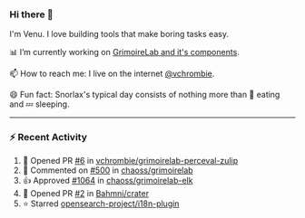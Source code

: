 ### Hi there 👋

I'm Venu. I love building tools that make boring tasks easy.

📊 I’m currently working on [GrimoireLab and it's components](https://chaoss.github.io/grimoirelab).

📫 How to reach me: I live on the internet [@vchrombie](https://www.google.co.in/search?q=vchrombie).

😄 Fun fact: Snorlax's typical day consists of nothing more than :doughnut: eating and :zzz: sleeping.

---

### :zap: Recent Activity

<!--RECENT_ACTIVITY:start-->
1. 💪 Opened PR [#6](https://github.com/vchrombie/grimoirelab-perceval-zulip/pull/6) in [vchrombie/grimoirelab-perceval-zulip](https://github.com/vchrombie/grimoirelab-perceval-zulip)
2. 💬 Commented on [#500](https://github.com/chaoss/grimoirelab/issues/500#issuecomment-1165383414) in [chaoss/grimoirelab](https://github.com/chaoss/grimoirelab)
3. 👍 Approved [#1064](https://github.com/chaoss/grimoirelab-elk/pull/1064#pullrequestreview-1017353178) in [chaoss/grimoirelab-elk](https://github.com/chaoss/grimoirelab-elk)
4. 💪 Opened PR [#2](https://github.com/Bahmni/crater/pull/2) in [Bahmni/crater](https://github.com/Bahmni/crater)
5. ⭐ Starred [opensearch-project/i18n-plugin](https://github.com/opensearch-project/i18n-plugin)
<!--RECENT_ACTIVITY:end-->

<!--
**vchrombie/vchrombie** is a ✨ _special_ ✨ repository because its `README.md` (this file) appears on your GitHub profile.

Here are some ideas to get you started:

- 🔭 I’m currently working on ...
- 🌱 I’m currently learning ...
- 👯 I’m looking to collaborate on ...
- 🤔 I’m looking for help with ...
- 💬 Ask me about ...
- 📫 How to reach me: ...
- 😄 Pronouns: ...
- ⚡ Fun fact: ...
-->
